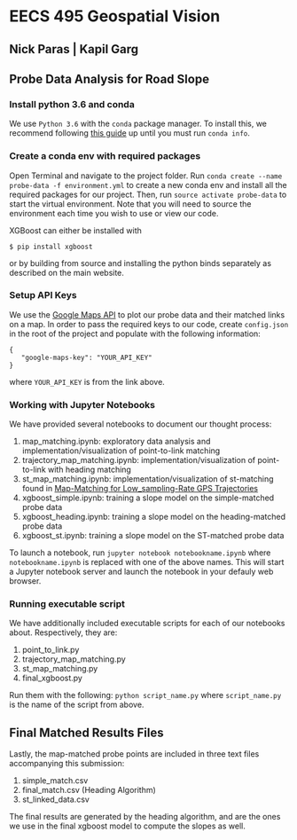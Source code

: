 # EECS 495 Geospatial Vision
## Nick Paras | Kapil Garg
## Probe Data Analysis for Road Slope

### Install python 3.6 and conda
We use `Python 3.6` with the `conda` package manager. To install this, we recommend following [this guide](https://www.solarianprogrammer.com/2016/11/29/install-opencv-3-with-python-3-on-macos/) up until you must run `conda info`.

### Create a conda env with required packages
Open Terminal and navigate to the project folder. Run `conda create --name probe-data -f environment.yml` to create a new conda env and install all the required packages for our project. Then, run `source activate probe-data` to start the virtual environment. Note that you will need to source the environment each time you wish to use or view our code.

XGBoost can either be installed with

    $ pip install xgboost

or by building from source and installing the python binds separately as described on the main website.


### Setup API Keys
We use the [Google Maps API](https://developers.google.com/maps/documentation/javascript/get-api-key) to plot our probe data and their matched links on a map. In order to pass the required keys to our code, create `config.json` in the root of the project and populate with the following information:

```
{
   "google-maps-key": "YOUR_API_KEY"
}
```
where `YOUR_API_KEY` is from the link above.

### Working with Jupyter Notebooks
We have provided several notebooks to document our thought process:

1. map_matching.ipynb: exploratory data analysis and implementation/visualization of point-to-link matching
2. trajectory_map_matching.ipynb: implementation/visualization of point-to-link with heading matching
3. st_map_matching.ipynb: implementation/visualization of st-matching found in [Map-Matching for Low_sampling-Rate GPS Trajectories](https://www.microsoft.com/en-us/research/publication/map-matching-for-low-sampling-rate-gps-trajectories/?from=http%3A%2F%2Fresearch.microsoft.com%2Fapps%2Fpubs%2Fdefault.aspx%3Fid%3D105051)
4. xgboost_simple.ipynb: training a slope model on the simple-matched probe data
4. xgboost_heading.ipynb: training a slope model on the heading-matched probe data
4. xgboost_st.ipynb: training a slope model on the ST-matched probe data

To launch a notebook, run `jupyter notebook notebookname.ipynb` where `notebookname.ipynb` is replaced with one of the above names. This will start a Jupyter notebook server and launch the notebook in your defauly web browser.
### Running executable script
We have additionally included executable scripts for each of our notebooks about. Respectively, they are:

1. point_to_link.py
2. trajectory_map_matching.py
3. st_map_matching.py
4. final_xgboost.py

Run them with the following: `python script_name.py` where `script_name.py` is the name of the script from above.

## Final Matched Results Files
Lastly, the map-matched probe points are included in three text files accompanying this submission:

1. simple_match.csv
2. final_match.csv (Heading Algorithm)
3. st_linked_data.csv

The final results are generated by the heading algorithm, and are the ones we use in the final xgboost model to compute the slopes as well.

